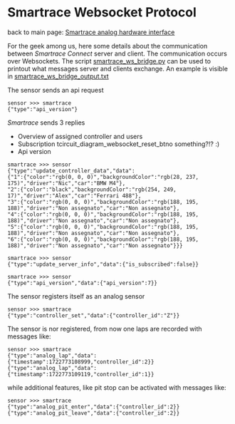 # Smartrace Websocket Protocol

back to main page: [Smartrace analog hardware interface](../Readme.md)

For the geek among us, here some details about the communication between _Smartrace Connect_ server and client.
The communication occurs over Websockets. The script [smartrace_ws_bridge.py](reverse_eng/smartrace_ws_bridge.py) 
can be used to printout what messages server and clients exchange. An example is visible in 
[smartrace_ws_bridge_output.txt](reverse_eng/smartrace_ws_bridge_output.txt)

The sensor sends an api request
```
sensor >>> smartrace
{"type":"api_version"}
```

_Smartrace_ sends 3 replies 
- Overview of assigned controller and users
- Subscription tcircuit_diagram_websocket_reset_btno something?!? :)
- Api version

```
smartrace >>> sensor
{"type":"update_controller_data","data":
{"1":{"color":"rgb(0, 0, 0)","backgroundColor":"rgb(28, 237, 175)","driver":"Nic","car":"BMW M4"},
"2":{"color":"black","backgroundColor":"rgb(254, 249, 17)","driver":"Alex","car":"Ferrari 488"},
"3":{"color":"rgb(0, 0, 0)","backgroundColor":"rgb(188, 195, 188)","driver":"Non assegnato","car":"Non assegnato"},
"4":{"color":"rgb(0, 0, 0)","backgroundColor":"rgb(188, 195, 188)","driver":"Non assegnato","car":"Non assegnato"},
"5":{"color":"rgb(0, 0, 0)","backgroundColor":"rgb(188, 195, 188)","driver":"Non assegnato","car":"Non assegnato"},
"6":{"color":"rgb(0, 0, 0)","backgroundColor":"rgb(188, 195, 188)","driver":"Non assegnato","car":"Non assegnato"}}}

smartrace >>> sensor
{"type":"update_server_info","data":{"is_subscribed":false}}

smartrace >>> sensor
{"type":"api_version","data":{"api_version":7}}
```

The sensor registers itself as an analog sensor
```
sensor >>> smartrace
{"type":"controller_set","data":{"controller_id":"Z"}}
```

The sensor is nor registered, from now one laps are recorded with messages like:
```
sensor >>> smartrace
{"type":"analog_lap","data":{"timestamp":1722773108999,"controller_id":2}}
{"type":"analog_lap","data":{"timestamp":1722773109119,"controller_id":1}}
```

while additional features, like pit stop can be activated with messages like:
```
sensor >>> smartrace
{"type":"analog_pit_enter","data":{"controller_id":2}}
{"type":"analog_pit_leave","data":{"controller_id":2}}
```
